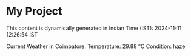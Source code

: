 # My Project

This content is dynamically generated in Indian Time (IST): 2024-11-11 12:26:54 IST


Current Weather in Coimbatore:
Temperature: 29.88 °C
Condition: haze
